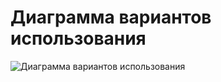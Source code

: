 # Диаграмма вариантов использования

![Диаграмма вариантов использования](../../../Images/Diagrams/useCaseDiagram.png)
